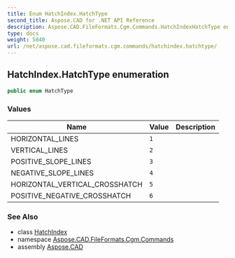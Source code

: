 ```yaml
---
title: Enum HatchIndex.HatchType
second_title: Aspose.CAD for .NET API Reference
description: Aspose.CAD.FileFormats.Cgm.Commands.HatchIndexHatchType enum. 
type: docs
weight: 5840
url: /net/aspose.cad.fileformats.cgm.commands/hatchindex.hatchtype/
---
```

## HatchIndex.HatchType enumeration

```csharp
public enum HatchType
```

### Values

| Name | Value | Description |
| --- | --- | --- |
| HORIZONTAL_LINES | `1` |  |
| VERTICAL_LINES | `2` |  |
| POSITIVE_SLOPE_LINES | `3` |  |
| NEGATIVE_SLOPE_LINES | `4` |  |
| HORIZONTAL_VERTICAL_CROSSHATCH | `5` |  |
| POSITIVE_NEGATIVE_CROSSHATCH | `6` |  |

### See Also

* class [HatchIndex](../hatchindex/)
* namespace [Aspose.CAD.FileFormats.Cgm.Commands](../../aspose.cad.fileformats.cgm.commands/)
* assembly [Aspose.CAD](../../)


